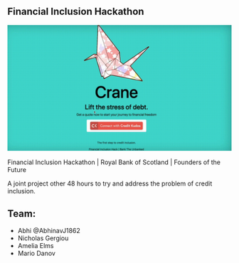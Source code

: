 ## Financial Inclusion Hackathon

![Crane](./gitfiles/crane.gif)

Financial Inclusion Hackathon | Royal Bank of Scotland | Founders of the Future 

A joint project other 48 hours to try and address the problem of credit inclusion.

## Team:
* Abhi @AbhinavJ1862
* Nicholas Gergiou
* Amelia Elms
* Mario Danov
